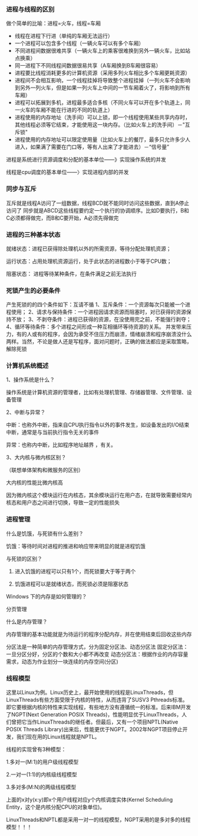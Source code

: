 ### 进程与线程的区别

做个简单的比喻：进程=火车，线程=车厢

+ 线程在进程下行进（单纯的车厢无法运行）
+ 一个进程可以包含多个线程（一辆火车可以有多个车厢）
+ 不同进程间数据很难共享（一辆火车上的乘客很难换到另外一辆火车，比如站点换乘）
+ 同一进程下不同线程间数据很易共享（A车厢换到B车厢很容易）
+ 进程要比线程消耗更多的计算机资源（采用多列火车相比多个车厢更耗资源）
+ 进程间不会相互影响，一个线程挂掉将导致整个进程挂掉（一列火车不会影响到另外一列火车，但是如果一列火车上中间的一节车厢着火了，将影响到所有车厢）
+ 进程可以拓展到多机，进程最多适合多核（不同火车可以开在多个轨道上，同一火车的车厢不能在行进的不同的轨道上）
+ 进程使用的内存地址（洗手间）可以上锁，即一个线程使用某些共享内存时，其他线程必须等它结束，才能使用这一块内存。（比如火车上的洗手间）－"互斥锁"
+ 进程使用的内存地址可以限定使用量（比如火车上的餐厅，最多只允许多少人进入，如果满了需要在门口等，等有人出来了才能进去）－“信号量”


进程是系统进行资源调度和分配的基本单位——》实现操作系统的并发

线程是cpu调度的基本单位——〉实现进程内部的并发


### 同步与互斥
互斥就是线程A访问了一组数据，线程BCD就不能同时访问这些数据，直到A停止访问了
同步就是ABCD这些线程要约定一个执行的协调顺序。比如D要执行，B和C必须都得做完，而B和C要开始，A必须先得做完

### 进程的三种基本状态
就绪状态：进程已获得除处理机以外的所需资源，等待分配处理机资源；

运行状态：占用处理机资源运行，处于此状态的进程数小于等于CPU数；

阻塞状态： 进程等待某种条件，在条件满足之前无法执行


### 死锁产生的必要条件

产生死锁的的四个条件如下：互请不循
1、互斥条件：一个资源每次只能被一个进程使用；
2、请求与保持条件：一个进程因请求资源而阻塞时，对已获得的资源保持不放；
3、不剥夺条件：进程已获得的资源，在没使用完之前，不能强行剥夺；
4、循环等待条件：多个进程之间形成一种互相循环等待资源的关系。
并发带来压力，有的人或有的程序，会因为承受不住压力而崩溃，情绪崩溃和程序崩溃没什么两样。当然，不论是做人还是写程序，面对问题时，正确的做法都应是采取策略，解除死锁


### 计算机系统概述
1、操作系统是什么？

操作系统是计算机资源的管理者，比如有处理机管理、存储器管理、文件管理、设备管理

2、中断与异常？

中断：也称外中断，指来自CPU执行指令以外的事件发生，如设备发出的I/O结束中断，通常是与当前执行指令无关的事件

异常：也称内中断，比如程序地址越界 ，有关。


3、大内核与微内核区别？

（联想单体架构和微服务的区别）

大内核的性能比微内核高

因为微内核这个模块运行在内核态，其余模块运行在用户态，在就导致需要经常内核态和用户态之间进行切换，导致一定的性能损失


### 进程管理
什么是饥饿，与死锁有什么差别？

饥饿：等待时间对进程的推进和响应带来明显的就是进程饥饿

与死锁的区别？

1. 进入饥饿的进程可以只有1个，而死锁要大于等于两个

2. 饥饿进程可以是就绪状态，而死锁必须是阻塞状态

Windows 下的内存是如何管理的？

分页管理

什么是内存管理？

内存管理的基本功能就是为待运行的程序分配内存，并在使用结束后回收这些内存

分区法是一种简单的内存管理方式，分为固定分区法、动态分区法
固定分区法：一旦分区分好，分区的个数和大小都不再改变
动态分区法：根据作业的内存容量需求，动态为作业划分一块连续的内存空间(分区)

### 线程模型
这里以Linux为例。Linux历史上，最开始使用的线程是LinuxThreads，但LinuxThreads有些方面受限于内核的特性，从而违背了SUSV3 Pthreads标准。即它要根据内核的特性来实现线程，有些地方没有遵循统一的标准。后来IBM开发了NGPT(Next Generation POSIX Threads)，性能明显优于LinuxThreads，人们曾把它当作LinuxThreads的继任者。但最后，又有一个项目NPTL(Native POSIX Threads Library)出来后，性能更优于NGPT。2002年NGPT项目停止开发，我们现在用的Linux线程就是NPTL。

线程的实现曾有3种模型：

1.多对一(M:1)的用户级线程模型

2.一对一(1:1)的内核级线程模型

3.多对多(M:N)的两级线程模型

上面的x对y(x:y)即x个用户线程对应y个内核调度实体(Kernel Scheduling Entity，这个是内核分配CPU的对象单位)。

LinuxThreads和NPTL都是采用一对一的线程模型，NGPT采用的是多对多的线程模型！！！
